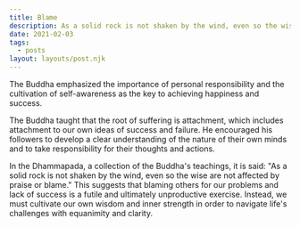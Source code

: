 ```yaml
---
title: Blame
description: As a solid rock is not shaken by the wind, even so the wise are not affected by praise or blame.
date: 2021-02-03
tags:
  - posts
layout: layouts/post.njk
---
```


The Buddha emphasized the importance of personal responsibility and the cultivation of self-awareness as the key to achieving happiness and success.

The Buddha taught that the root of suffering is attachment, which includes attachment to our own ideas of success and failure. He encouraged his followers to develop a clear understanding of the nature of their own minds and to take responsibility for their thoughts and actions.

In the Dhammapada, a collection of the Buddha's teachings, it is said: "As a solid rock is not shaken by the wind, even so the wise are not affected by praise or blame." This suggests that blaming others for our problems and lack of success is a futile and ultimately unproductive exercise. Instead, we must cultivate our own wisdom and inner strength in order to navigate life's challenges with equanimity and clarity.
